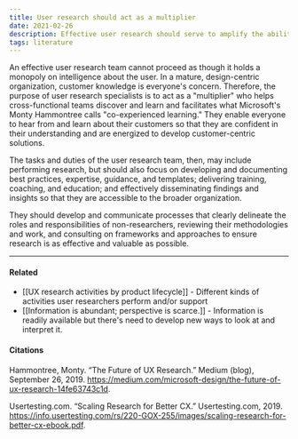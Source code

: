 ```yaml
---
title: User research should act as a multiplier
date: 2021-02-26
description: Effective user research should serve to amplify the ability of cross-functional teams to understand users and their contexts.  
tags: literature
---
```


An effective user research team cannot proceed as though it holds a monopoly on intelligence about the user. In a mature, design-centric organization, customer knowledge is everyone's concern. Therefore, the purpose of user research specialists is to act as a "multiplier" who helps cross-functional teams discover and learn and facilitates what Microsoft's Monty Hammontree calls "co-experienced learning." They enable everyone to hear from and learn about their customers so that they are confident in their understanding and are energized to develop customer-centric solutions. 

The tasks and duties of the user research team, then, may include performing research, but should also focus on developing and documenting best practices, expertise, guidance, and templates; delivering training, coaching, and education; and effectively disseminating findings and insights so that they are accessible to the broader organization. 

They should develop and communicate processes that clearly delineate the roles and responsibilities of non-researchers, reviewing their methodologies and work, and consulting on frameworks and approaches to ensure research is as effective and valuable as possible. 


---
#### Related
- [[UX research activities by product lifecycle]] - Different kinds of activities user researchers perform and/or support
- [[Information is abundant; perspective is scarce.]] - Information is readily available but there's need to develop new ways to look at and interpret it.

#### Citations
Hammontree, Monty. “The Future of UX Research.” Medium (blog), September 26, 2019. https://medium.com/microsoft-design/the-future-of-ux-research-14fe63743c1d.

Usertesting.com. “Scaling Research for Better CX.” Usertesting.com, 2019. https://info.usertesting.com/rs/220-GOX-255/images/scaling-research-for-better-cx-ebook.pdf.


